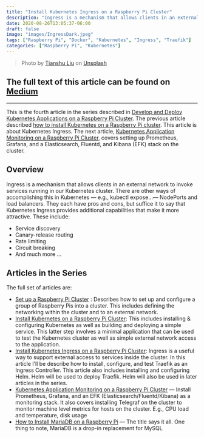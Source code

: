 ```yaml
---
title: "Install Kubernetes Ingress on a Raspberry Pi Cluster"
description: "Ingress is a mechanism that allows clients in an external network to invoke services running in a Kubernetes cluster. This article describes how to setup the Traefik ingress controller."
date: 2020-08-26T13:05:37-06:00
draft: false
image: "images/IngressDark.jpeg"
tags: ["Raspberry Pi", "Docker", "Kubernetes", "Ingress", "Traefik"]
categories: ["Raspberry Pi", "Kubernetes"]
---
```


> Photo by [Tianshu Liu](https://unsplash.com/@tianshu?utm_source=unsplash&utm_medium=referral&utm_content=creditCopyText) on [Unsplash](https://unsplash.com/s/photos/sailor?utm_source=unsplash&utm_medium=referral&utm_content=creditCopyText)

## The full text of this article can be found on [Medium](https://medium.com/better-programming/install-kubernetes-ingress-on-a-raspberry-pi-cluster-e8d5086c5009?source=friends_link&sk=148c7e4d0c276bad20fa7f2ce902736e)

---

This is the fourth article in the series described in [Develop and Deploy Kubernetes Applications on a Raspberry Pi Cluster](https://medium.com/better-programming/develop-and-deploy-kubernetes-applications-on-a-raspberry-pi-cluster-fbd4d97a904c?source=friends_link&sk=df18f8cdfc8b90aa25b2b6676346d1ec). The previous article described [how to install Kubernetes on a Raspberry Pi cluster](https://medium.com/better-programming/how-to-install-kubernetes-on-a-raspberry-pi-cluster-49ad9a762d08?source=friends_link&sk=d9a6bba68c42a1321dd9008a92a1a330). This article is about Kubernetes Ingress. The next article, [Kubernetes Application Monitoring on a Raspberry Pi Cluster](https://medium.com/better-programming/kubernetes-application-monitoring-on-a-raspberry-pi-cluster-fa8f2762b00c?source=friends_link&sk=81553ee8e61a841e43143a8e73c1bb9e), covers setting up Prometheus, Grafana, and a Elasticsearch, Fluentd, and Kibana (EFK) stack on the cluster.

## Overview

Ingress is a mechanism that allows clients in an external network to invoke services running in our Kubernetes cluster. There are other ways of accomplishing this in Kubernetes — e.g., kubectl expose…— NodePorts and load balancers. They each have pros and cons, but suffice it to say that Kubernetes Ingress provides additional capabilities that make it more attractive. These include:

* Service discovery
* Canary-release routing
* Rate limiting
* Circuit breaking
* And much more …
  
## Articles in the Series

The full set of articles are:

* [Set up a Raspberry Pi Cluster](https://medium.com/better-programming/setup-a-raspberry-pi-cluster-ff484a1c6be9) : Describes how to set up and configure a group of Raspberry Pis into a cluster. This includes defining the networking within the cluster and to an external network.
* [Install Kubernetes on a Raspberry Pi Cluster](https://medium.com/better-programming/install-kubernetes-on-a-raspberry-pi-cluster-49ad9a762d08): This includes installing & configuring Kubernetes as well as building and deploying a simple service. This latter step involves a minimal application that can be used to test the Kubernetes cluster as well as simple external network access to the application.
* [Install Kubernetes Ingress on a Raspberry Pi Cluster](https://medium.com/@RichYoungkin/install-kubernetes-ingress-on-a-raspberry-pi-cluster-e8d5086c5009): Ingress is a useful way to support external access to services inside the cluster. In this article I’ll be describe how to install, configure, and test Traefik as an Ingress Controller. This article also includes installing and configuring Helm. Helm will be used to deploy Traefik. Helm will also be used in later articles in the series.
* [Kubernetes Application Monitoring on a Raspberry Pi Cluster](https://medium.com/better-programming/kubernetes-application-monitoring-on-a-raspberry-pi-cluster-fa8f2762b00c) — Install Prometheus, Grafana, and an EFK (Elasticsearch/Fluentd/Kibana) as a monitoring stack. It also covers installing Telegraf on the cluster to monitor machine level metrics for hosts on the cluster. E.g., CPU load and temperature, disk usage
* [How to Install MariaDB on a Raspberry Pi](https://medium.com/better-programming/how-to-install-mysql-on-a-raspberry-pi-ad3f69b4a094) — The title says it all. One thing to note, MariaDB is a drop-in replacement for MySQL